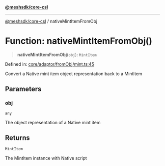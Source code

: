 [**@meshsdk/core-csl**](../README.md)

***

[@meshsdk/core-csl](../globals.md) / nativeMintItemFromObj

# Function: nativeMintItemFromObj()

> **nativeMintItemFromObj**(`obj`): `MintItem`

Defined in: [core/adaptor/fromObj/mint.ts:45](https://github.com/MeshJS/mesh/blob/1abde1553cbd7cf2cf4e40197fc0de9e4a7d0f49/packages/mesh-core-csl/src/core/adaptor/fromObj/mint.ts#L45)

Convert a Native mint item object representation back to a MintItem

## Parameters

### obj

`any`

The object representation of a Native mint item

## Returns

`MintItem`

The MintItem instance with Native script
